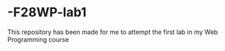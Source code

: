 # -F28WP-lab1
This repository has been made for me to attempt the first lab in my Web Programming course
